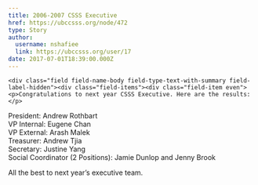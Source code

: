 ```yaml
---
title: 2006-2007 CSSS Executive 
href: https://ubccsss.org/node/472
type: Story
author:
  username: nshafiee
  link: https://ubccsss.org/user/17
date: 2017-07-01T18:39:00.000Z
---
```



    <div class="field field-name-body field-type-text-with-summary field-label-hidden"><div class="field-items"><div class="field-item even"><p>Congratulations to next year CSSS Executive. Here are the results: </p>
<p>President: Andrew Rothbart<br>
VP Internal: Eugene Chan<br>
VP External: Arash Malek<br>
Treasurer: Andrew Tjia<br>
Secretary: Justine Yang<br>
Social Coordinator (2 Positions): Jamie Dunlop and Jenny Brook</p>
<p>All the best to next year&#x2019;s executive team. </p>
</div></div></div>    <footer>
          </footer>
    